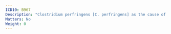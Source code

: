 ```yaml
---
ICD10: B967
Description: "Clostridium perfringens [C. perfringens] as the cause of diseases classified to other chapters"
Matters: No
Weight: 0
---
```

